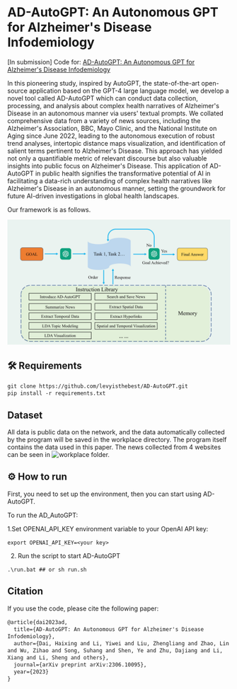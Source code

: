 # AD-AutoGPT: An Autonomous GPT for Alzheimer's Disease Infodemiology
\[In submission\] Code for: [AD-AutoGPT: An Autonomous GPT for Alzheimer's Disease Infodemiology](https://arxiv.org/abs/2306.10095)

In this pioneering study, inspired by AutoGPT, the state-of-the-art open-source application based on the GPT-4 large language model, we develop a novel tool called AD-AutoGPT which can conduct data collection, processing, and analysis about complex health narratives of Alzheimer's Disease in an autonomous manner via users' textual prompts. We collated comprehensive data from a variety of news sources, including the Alzheimer's Association, BBC, Mayo Clinic, and the National Institute on Aging since June 2022, leading to the autonomous execution of robust trend analyses, intertopic distance maps visualization, and identification of salient terms pertinent to Alzheimer's Disease. This approach has yielded not only a quantifiable metric of relevant discourse but also valuable insights into public focus on Alzheimer's Disease. This application of AD-AutoGPT in public health signifies the transformative potential of AI in facilitating a data-rich understanding of complex health narratives like Alzheimer's Disease in an autonomous manner, setting the groundwork for future AI-driven investigations in global health landscapes.


Our framework is as follows.

![pipeline](./f1/framework.jpg)


## :hammer_and_wrench: Requirements

```python3
git clone https://github.com/levyisthebest/AD-AutoGPT.git
pip install -r requirements.txt
```

## Dataset 
All data is public data on the network, and the data automatically collected by the program will be saved in the workplace directory. The program itself contains the data used in this paper. The news collected from 4 websites can be seen in ![workplace](./workplace) folder.

## :gear: How to run

 First, you need to set up the environment, then you can start using AD-AutoGPT. 


To run the AD_AutoGPT:

1.Set OPENAI_API_KEY environment variable to your OpenAI API key:
```
export OPENAI_API_KEY=<your key>
```
2. Run the script to start AD-AutoGPT
```
.\run.bat ## or sh run.sh
```


## Citation
If you use the code, please cite the following paper:
```
@article{dai2023ad,
  title={AD-AutoGPT: An Autonomous GPT for Alzheimer's Disease Infodemiology},
  author={Dai, Haixing and Li, Yiwei and Liu, Zhengliang and Zhao, Lin and Wu, Zihao and Song, Suhang and Shen, Ye and Zhu, Dajiang and Li, Xiang and Li, Sheng and others},
  journal={arXiv preprint arXiv:2306.10095},
  year={2023}
}
```
